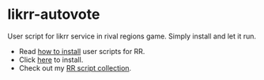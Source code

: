 # likrr-autovote

User script for likrr service in rival regions game. Simply install and let it run.


- Read [how to install][guide] user scripts for RR.
- Click [here][raw] to install.
- Check out my [RR script collection][scripts].


[guide]: https://github.com/pbl0/rr-scripts/blob/main/guide.md

[scripts]: https://github.com/pbl0/rr-scripts/blob/main/README.md

[raw]: https://github.com/pbl0/likrr-autovote/raw/main/likrr-autovote.user.js
